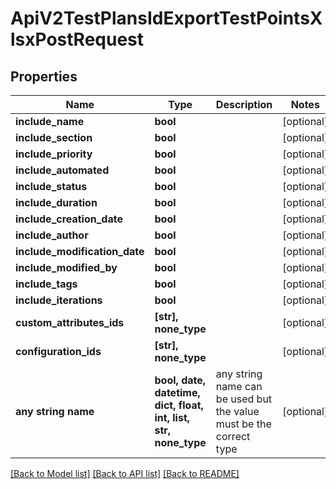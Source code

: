 # ApiV2TestPlansIdExportTestPointsXlsxPostRequest


## Properties
Name | Type | Description | Notes
------------ | ------------- | ------------- | -------------
**include_name** | **bool** |  | [optional] 
**include_section** | **bool** |  | [optional] 
**include_priority** | **bool** |  | [optional] 
**include_automated** | **bool** |  | [optional] 
**include_status** | **bool** |  | [optional] 
**include_duration** | **bool** |  | [optional] 
**include_creation_date** | **bool** |  | [optional] 
**include_author** | **bool** |  | [optional] 
**include_modification_date** | **bool** |  | [optional] 
**include_modified_by** | **bool** |  | [optional] 
**include_tags** | **bool** |  | [optional] 
**include_iterations** | **bool** |  | [optional] 
**custom_attributes_ids** | **[str], none_type** |  | [optional] 
**configuration_ids** | **[str], none_type** |  | [optional] 
**any string name** | **bool, date, datetime, dict, float, int, list, str, none_type** | any string name can be used but the value must be the correct type | [optional]

[[Back to Model list]](../README.md#documentation-for-models) [[Back to API list]](../README.md#documentation-for-api-endpoints) [[Back to README]](../README.md)


